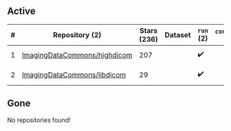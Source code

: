 ## Active
| # | Repository (2) | Stars (236) | Dataset | `run` (2) | `containers-run` | Last Modified |
| --- | --- | --- | --- | --- | --- | --- |
| 1 | [ImagingDataCommons/highdicom](https://github.com/ImagingDataCommons/highdicom) | 207 |  | :heavy_check_mark: |  | 2025-10-09 14:25:59+00:00 |
| 2 | [ImagingDataCommons/libdicom](https://github.com/ImagingDataCommons/libdicom) | 29 |  | :heavy_check_mark: |  | 2025-09-29 07:28:56+00:00 |

## Gone
No repositories found!
